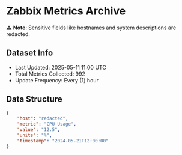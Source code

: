 # Zabbix Metrics Archive

⚠️ **Note**: Sensitive fields like hostnames and system descriptions are redacted.

## Dataset Info
- Last Updated: 2025-05-11 11:00 UTC
- Total Metrics Collected: 992
- Update Frequency: Every (1) hour

## Data Structure
```json
{
    "host": "redacted",
    "metric": "CPU Usage",
    "value": "12.5",
    "units": "%",
    "timestamp": "2024-05-21T12:00:00"
}
```
